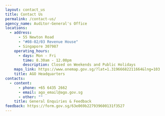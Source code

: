 ```yaml
---
layout: contact_us
title: Contact Us
permalink: /contact-us/
agency_name: Auditor-General's Office
locations:
  - address:
      - 55 Newton Road
      - "#08-02/03 Revenue House"
      - Singapore 307987
    operating_hours:
      - days: Mon - Fri
        time: 8.30am - 12.00pm
        description: Closed on Weekends and Public Holidays
    maps_link: https://www.onemap.gov.sg/?lat=1.31966682211664&lng=103.842105076401
    title: AGO Headquarters
contacts:
  - content:
      - phone: +65 6435 2662
      - email: ago_email@ago.gov.sg
      - other: ""
    title: General Enquiries & Feedback
feedback: https://form.gov.sg/63e069b227939600131f3527
---
```

